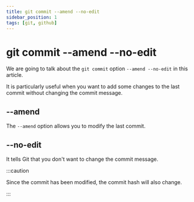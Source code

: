 ```yaml
---
title: git commit --amend --no-edit
sidebar_position: 1
tags: [git, github]
---
```


# git commit --amend --no-edit

We are going to talk about the `git commit` option `--amend --no-edit` in this article.

It is particularly useful when you want to add some changes to the last commit without changing the commit message.

## --amend

The `--amend` option allows you to modify the last commit.

## --no-edit

It tells Git that you don't want to change the commit message.

:::caution

Since the commit has been modified, the commit hash will also change.

:::
